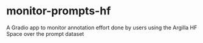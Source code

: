 # monitor-prompts-hf
A Gradio app to monitor annotation effort done by users using the Argilla HF Space over the prompt dataset
